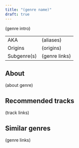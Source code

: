 ```yaml
---
title: "(genre name)"
draft: true
---
```


(genre intro)

|              |                                  |
| ------------ | -------------------------------- |
| AKA          | (aliases)                        |
| Origins      | (origins)                        |
| Subgenre(s)  | (genre links)                    |

## About
(about genre)

## Recommended tracks
(track links)

## Similar genres
(genre links)